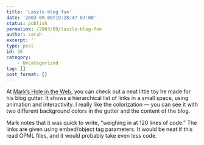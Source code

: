```yaml
---
title: 'Laszlo blog fun'
date: '2003-09-08T19:28:47-07:00'
status: publish
permalink: /2003/09/laszlo-blog-fun
author: sarah
excerpt: ''
type: post
id: 56
category:
    - Uncategorized
tag: []
post_format: []
---
```

At [Mark’s Hole in the Web](http://drdreff.blogspot.com/2003_09_07_drdreff_archive.html#106305830618139273), you can check out a neat little toy he made for his blog gutter. It shows a hierarchical list of links in a small space, using animation and interactivity. I really like the colorization — you can see it with two different background colors in the gutter and the content of the blog.

Mark notes that it was quick to write, “weighing in at 120 lines of code.” The links are given using embed/object tag parameters. It would be neat if this read OPML files, and it would probably take even less code.
